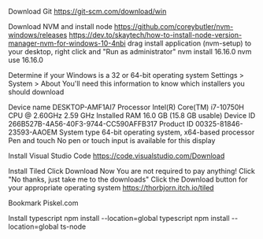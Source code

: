 Download Git
https://git-scm.com/download/win

Download NVM and install node
https://github.com/coreybutler/nvm-windows/releases
https://dev.to/skaytech/how-to-install-node-version-manager-nvm-for-windows-10-4nbi
drag install application (nvm-setup) to your desktop, right click and "Run as administrator"
nvm install 16.16.0
nvm use 16.16.0

Determine if your Windows is a 32 or 64-bit operating system
Settings > System > About
You'll need this information to know which installers you should download

Device name	DESKTOP-AMF1AI7
Processor	Intel(R) Core(TM) i7-10750H CPU @ 2.60GHz   2.59 GHz
Installed RAM	16.0 GB (15.8 GB usable)
Device ID	266B527B-4A56-40F3-9744-CC590AFFB317
Product ID	00325-81846-23593-AAOEM
System type	64-bit operating system, x64-based processor
Pen and touch	No pen or touch input is available for this display

Install Visual Studio Code
https://code.visualstudio.com/Download

Install Tiled
Click Download Now
You are not required to pay anything! Click "No thanks, just take me to the downloads"
Click the Download button for your appropriate operating system
https://thorbjorn.itch.io/tiled

Bookmark Piskel.com

Install typescript
npm install --location=global typescript
npm install --location=global ts-node


